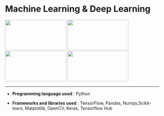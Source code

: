 # **Machine Learning & Deep Learning**

<img src="https://www.gstatic.com/devrel-devsite/prod/v8332a5cec2b627575422eb634078b4a9892f3eac6f9006e54b6e9bbf0bfda91f/tensorflow/images/lockup.svg" height="100" width="200"/> <img src="https://matplotlib.org/_static/logo_light.svg" height="100" width="200"/> <img src="https://scikit-learn.org/stable/_static/scikit-learn-logo-small.png" height="100" width="200"/> <img src ="https://numpy.org/images/logo.svg" width="200" height="100"/>



---

- **Programming language used** : Python

- **Frameworks and libraries used** : TensorFlow, Pandas, Numpy,Scikit-learn, Matplotlib, OpenCV, Keras, Tensorflow Hub

